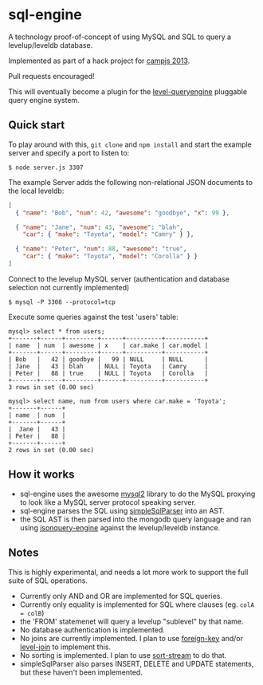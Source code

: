 # sql-engine

A technology proof-of-concept of using MySQL and SQL to query a levelup/leveldb database.

Implemented as part of a hack project for [campjs 2013](http://campjs.com).

Pull requests encouraged!

This will eventually become a plugin for the [level-queryengine](https://github.com/eugeneware/level-queryengine) pluggable query engine system.

## Quick start

To play around with this, `git clone` and `npm install` and start the example server and specify a port to listen to:

```
$ node server.js 3307
```

The example Server adds the following non-relational JSON documents to the local leveldb:

``` json
[
  { "name": "Bob", "num": 42, "awesome": "goodbye", "x": 99 },

  { "name": "Jane", "num": 43, "awesome": "blah",
    "car": { "make": "Toyota", "model": "Camry" } },

  { "name": "Peter", "num": 88, "awesome": "true",
    "car": { "make": "Toyota", "model": "Corolla" } }
]
```

Connect to the levelup MySQL server (authentication and database selection not currently implemented)

```
$ mysql -P 3308 --protocol=tcp
```

Execute some queries against the test 'users' table:

```
mysql> select * from users;
+-------+------+---------+------+----------+-----------+
| name  | num  | awesome | x    | car.make | car.model |
+-------+------+---------+------+----------+-----------+
| Bob   |   42 | goodbye |   99 | NULL     | NULL      |
| Jane  |   43 | blah    | NULL | Toyota   | Camry     |
| Peter |   88 | true    | NULL | Toyota   | Corolla   |
+-------+------+---------+------+----------+-----------+
3 rows in set (0.00 sec)

mysql> select name, num from users where car.make = 'Toyota';
+-------+------+
| name  | num  |
+-------+------+
|  Jane |   43 |
| Peter |   88 |
+-------+------+
2 rows in set (0.00 sec)
```

## How it works

* sql-engine uses the awesome [mysql2](https://github.com/sidorares/node-mysql2) library to do the MySQL proxying to look like a MySQL server protocol speaking server.
* sql-engine parses the SQL using [simpleSqlParser](https://github.com/dsferruzza/simpleSqlParser) into an AST.
* the SQL AST is then parsed into the mongodb query language and ran using [jsonquery-engine](https://github.com/eugeneware/jsonquery-engine) against the levelup/leveldb instance.

## Notes

This is highly experimental, and needs a lot more work to support the full suite of SQL operations.

* Currently only AND and OR are implemented for SQL queries.
* Currently only equality is implemented for SQL where clauses (eg. `colA = colB`)
* the 'FROM' statemenet will query a levelup "sublevel" by that name.
* No database authentication is implemented.
* No joins are currently implemented. I plan to use [foreign-key](https://github.com/substack/foreign-key) and/or [level-join](https://github.com/substack/level-join) to implement this.
* No sorting is implemented. I plan to use [sort-stream](https://github.com/dominictarr/sort-stream) to do that.
* simpleSqlParser also parses INSERT, DELETE and UPDATE statements, but these haven't been implemented.
